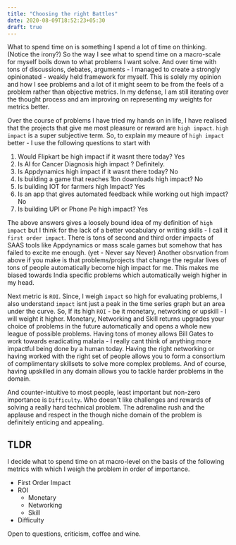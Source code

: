 ```yaml
---
title: "Choosing the right Battles"
date: 2020-08-09T18:52:23+05:30
draft: true
---
```



What to spend time on is something I spend a lot of time on thinking. (Notice the irony?)
So the way I see what to spend time on a macro-scale for myself boils down to what problems I want solve. And over time with tons of discussions, debates, arguments - I managed to create a strongly opinionated - weakly held framework for myself. This is solely my opinion and how I see problems and a lot of it might seem to be from the feels of a problem rather than objective metrics. In my defense, I am still iterating over the thought process and am improving on representing my weights for metrics better.

Over the course of problems I have tried my hands on in life, I have realised that the projects that give me most pleasure or reward are `high impact`. `high impact` is a super subjective term. So, to explain my meaure of `high impact` better - I use the following questions to start with
1. Would Flipkart be high impact if it wasnt there today? Yes
2. Is AI for Cancer Diagnosis high impact ? Definitely.
3. Is Appdynamics high impact if it wasnt there today? No
4. Is building a game that reaches 1bn downloads high impact? No
5. Is building IOT for farmers high Impact? Yes
6. Is an app that gives automated feedback while working out high impact? No
7. Is building UPI or Phone Pe high impact? Yes

The above answers gives a loosely bound idea of my definition of `high impact` but I think for the lack of a better vocabulary or writing skills - I call it `first order impact`. There is tons of second and third order impacts of SAAS tools like Appdynamics or mass scale games but somehow that has failed to excite me enough. (yet - Never say Never)
Another obsrvation from above if you make is that problems/projects that change the regular lives of tons of people automatically become high impact for me. This makes me biased towards India specific problems which automatically weigh higher in my head.

Next metric is `ROI`. Since, I weigh `impact` so high for evaluating problems, I also understand `impact` isnt just a peak in the time series graph but an area under the curve. So, If its high `ROI` - be it monetary, networking or upskill - I will weight it higher. Monetary, Networking and Skill returns upgrades your choice of problems in the future automatically and opens a whole new league of possible problems. Having tons of money allows Bill Gates to work towards eradicating malaria - I really cant think of anything more impactful being done by a human today. Having the right networking or having worked with the right set of people allows you to form a consortium of complimentary skillsets to solve more complex problems. And of course, having upskilled in any domain allows you to tackle harder problems in the domain. 

And counter-intuitive to most people, least important but non-zero importance is `Difficulty`. Who doesn't like challenges and rewards of solving a really hard technical problem. The adrenaline rush and the applause and respect in the though niche domain of the problem is definitely enticing and appealing. 

## TLDR 
I decide what to spend time on at macro-level on the basis of the following metrics with which I weigh the problem in order of importance.
- First Order Impact
- ROI
  - Monetary
  - Networking
  - Skill
- Difficulty

Open to questions, criticism, coffee and wine.



